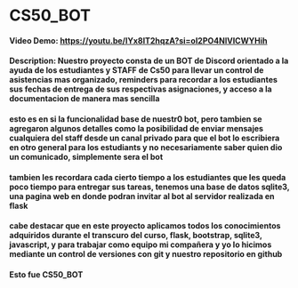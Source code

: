 # CS50_BOT

#### Video Demo: https://youtu.be/IYx8IT2hqzA?si=oI2PO4NlVICWYHih

#### Description: Nuestro proyecto consta de un BOT de Discord orientado a la ayuda de los estudiantes y STAFF de Cs50 para llevar un control de asistencias mas organizado, reminders para recordar a los estudiantes sus fechas de entrega de sus respectivas asignaciones, y acceso a la documentacion de manera mas sencilla

#### esto es en si la funcionalidad base de nuestr0 bot, pero tambien se agregaron algunos detalles como la posibilidad de enviar mensajes cualquiera del staff desde un canal privado para que el bot lo escribiera en otro general para los estudiants y no necesariamente saber quien dio un comunicado, simplemente sera el bot

#### tambien les recordara cada cierto tiempo a los estudiantes que les queda poco tiempo para entregar sus tareas, tenemos una base de datos sqlite3, una pagina web en donde podran invitar al bot al servidor realizada en flask

#### cabe destacar que en este proyecto aplicamos todos los conocimientos adquiridos durante el transcuro del curso, flask, bootstrap, sqlite3, javascript, y para trabajar como equipo mi compañera y yo lo hicimos mediante un control de versiones con git y nuestro repositorio en github

#### Esto fue CS50_BOT